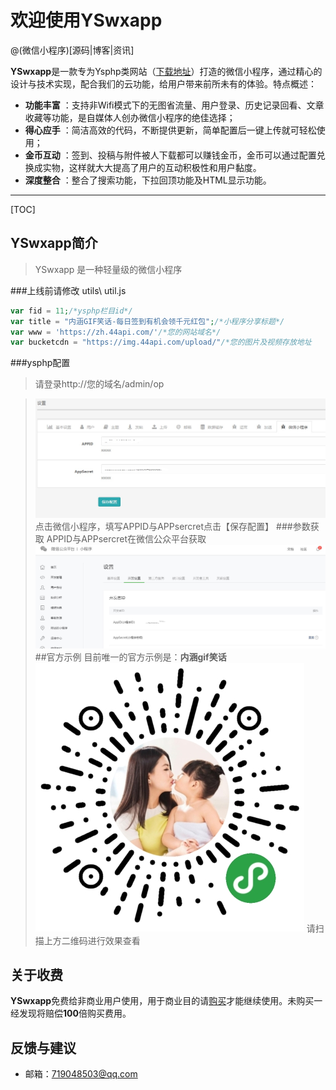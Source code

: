 # 欢迎使用YSwxapp

@(微信小程序)[源码|博客|资讯]

**YSwxapp**是一款专为Ysphp类网站（[下载地址](https://zh.44api.com/wiki/Markdown)）打造的微信小程序，通过精心的设计与技术实现，配合我们的云功能，给用户带来前所未有的体验。特点概述：
 
- **功能丰富** ：支持非Wifi模式下的无图省流量、用户登录、历史记录回看、文章收藏等功能，是自媒体人创办微信小程序的绝佳选择；
- **得心应手** ：简洁高效的代码，不断提供更新，简单配置后一键上传就可轻松使用；
- **金币互动** ：签到、投稿与附件被人下载都可以赚钱金币，金币可以通过配置兑换成实物，这样就大大提高了用户的互动积极性和用户黏度。
- **深度整合** ：整合了搜索功能，下拉回顶功能及HTML显示功能。

-------------------

[TOC]

## YSwxapp简介

> YSwxapp 是一种轻量级的微信小程序 
  

###上线前请修改
utils\ util.js 
``` php
var fid = 11;/*ysphp栏目id*/
var title = "内涵GIF笑话-每日签到有机会领千元红包";/*小程序分享标题*/
var www = 'https://zh.44api.com/'/*您的网站域名*/
var bucketcdn = "https://img.44api.com/upload/"/*您的图片及视频存放地址
```
###ysphp配置
>请登录http://您的域名/admin/op

>![配置](./ysphp.jpg)
>点击微信小程序，填写APPID与APPsercret点击【保存配置】
###参数获取
>APPID与APPsercret在微信公众平台获取
>![配置](./mp.jpg)
##官方示例
> 目前唯一的官方示例是：**内涵gif笑话**
>![二维码](./2wm.jpg)
>请扫描上方二维码进行效果查看

## 关于收费

**YSwxapp**免费给非商业用户使用，用于商业目的请[购买](maxiang.info/vip.html)才能继续使用。未购买一经发现将赔偿**100**倍购买费用。


## 反馈与建议
- 邮箱：<719048503@qq.com>


